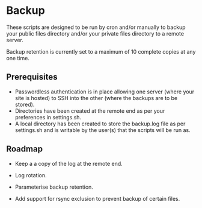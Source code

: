 # Backup

These scripts are designed to be run by cron and/or manually to backup your public files directory and/or your private files directory to a remote server.

Backup retention is currently set to a maximum of 10 complete copies at any one time.


## Prerequisites

- Passwordless authentication is in place allowing one server (where your site is hosted) to SSH into the other (where the backups are to be stored).
- Directories have been created at the remote end as per your preferences in settings.sh.
- A local directory has been created to store the backup.log file as per settings.sh and is writable by the user(s) that the scripts will be run as.


## Roadmap

- Keep a a copy of the log at the remote end.

- Log rotation.

- Parameterise backup retention.

- Add support for rsync exclusion to prevent backup of certain files.
